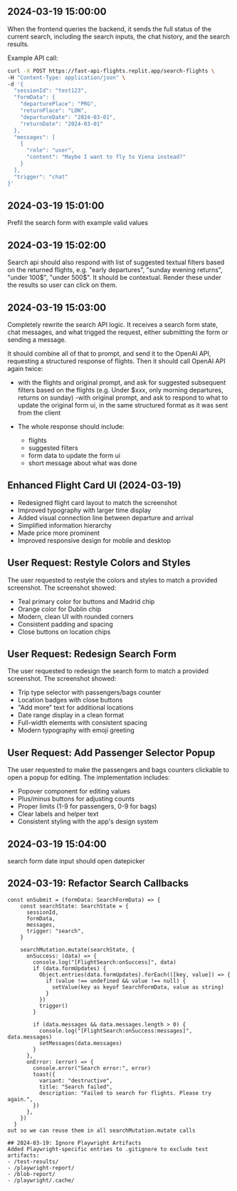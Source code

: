 ## 2024-03-19 15:00:00
When the frontend queries the backend, it sends the full status of the current search, including the search inputs, the chat history, and the search results.

Example API call:
```bash
curl -X POST https://fast-api-flights.replit.app/search-flights \
-H "Content-Type: application/json" \
-d '{
  "sessionId": "test123",
  "formData": {
    "departurePlace": "PRG",
    "returnPlace": "LON",
    "departureDate": "2024-03-01",
    "returnDate": "2024-03-01"
  },
  "messages": [
    {
      "role": "user",
      "content": "Maybe I want to fly to Viena instead?"
    }
  ],
  "trigger": "chat"
}'
```

## 2024-03-19 15:01:00
Prefil the search form with example valid values

## 2024-03-19 15:02:00
Search api should also respond with list of suggested textual filters based on the returned flights, e.g. "early departures", "sunday evening returns", "under 100$", "under 500$". It should be contextual.
Render these under the results so user can click on them.

## 2024-03-19 15:03:00
Completely rewrite the search API logic.
It receives a search form state, chat messages, and what trigged the request, either submitting the form or sending a message.

It should combine all of that to prompt, and send it to the OpenAI API, requesting a structured response of flights.
Then it should call OpenAI API again twice:
-  with the flights and original prompt, and ask for suggested subsequent filters based on the flights (e.g. Under $xxx, only morning departures, returns on sunday)
-with original prompt, and ask to respond to what to update the original form ui, in the same structured format as it was sent from the client

- The whole response should include:
  - flights
  - suggested filters
  - form data to update the form ui
  - short message about what was done

## Enhanced Flight Card UI (2024-03-19)
- Redesigned flight card layout to match the screenshot
- Improved typography with larger time display
- Added visual connection line between departure and arrival
- Simplified information hierarchy
- Made price more prominent
- Improved responsive design for mobile and desktop

## User Request: Restyle Colors and Styles
The user requested to restyle the colors and styles to match a provided screenshot. The screenshot showed:
- Teal primary color for buttons and Madrid chip
- Orange color for Dublin chip
- Modern, clean UI with rounded corners
- Consistent padding and spacing
- Close buttons on location chips

## User Request: Redesign Search Form
The user requested to redesign the search form to match a provided screenshot. The screenshot showed:
- Trip type selector with passengers/bags counter
- Location badges with close buttons
- "Add more" text for additional locations
- Date range display in a clean format
- Full-width elements with consistent spacing
- Modern typography with emoji greeting

## User Request: Add Passenger Selector Popup
The user requested to make the passengers and bags counters clickable to open a popup for editing. The implementation includes:
- Popover component for editing values
- Plus/minus buttons for adjusting counts
- Proper limits (1-9 for passengers, 0-9 for bags)
- Clear labels and helper text
- Consistent styling with the app's design system

## 2024-03-19 15:04:00
search form date input should open datepicker

## 2024-03-19: Refactor Search Callbacks
```refactor callbacks from:
const onSubmit = (formData: SearchFormData) => {
    const searchState: SearchState = {
      sessionId,
      formData,
      messages,
      trigger: "search",
    }

    searchMutation.mutate(searchState, {
      onSuccess: (data) => {
        console.log("[FlightSearch:onSuccess]", data)
        if (data.formUpdates) {
          Object.entries(data.formUpdates).forEach(([key, value]) => {
            if (value !== undefined && value !== null) {
              setValue(key as keyof SearchFormData, value as string)
            }
          })
          trigger()
        }

        if (data.messages && data.messages.length > 0) {
          console.log("[FlightSearch:onSuccess:messages]", data.messages)
          setMessages(data.messages)
        }
      },
      onError: (error) => {
        console.error("Search error:", error)
        toast({
          variant: "destructive",
          title: "Search failed",
          description: "Failed to search for flights. Please try again.",
        })
      },
    })
  }
out so we can reuse them in all searchMutation.mutate calls

## 2024-03-19: Ignore Playwright Artifacts
Added Playwright-specific entries to .gitignore to exclude test artifacts:
- /test-results/
- /playwright-report/
- /blob-report/
- /playwright/.cache/